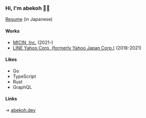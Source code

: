 ### Hi, I'm abekoh 👋😝
[Resume](./RESUME-ja.md) (in Japanese)

#### Works
- [MICIN, Inc.](https://micin.jp/en) (2021-)
- [LINE Yahoo Corp. (formerly Yahoo Japan Corp.)](https://www.lycorp.co.jp/en/) (2018-2021)

#### Likes

- Go
- TypeScript
- Rust
- GraphQL

#### Links

→ [abekoh.dev](https://abekoh.dev)
